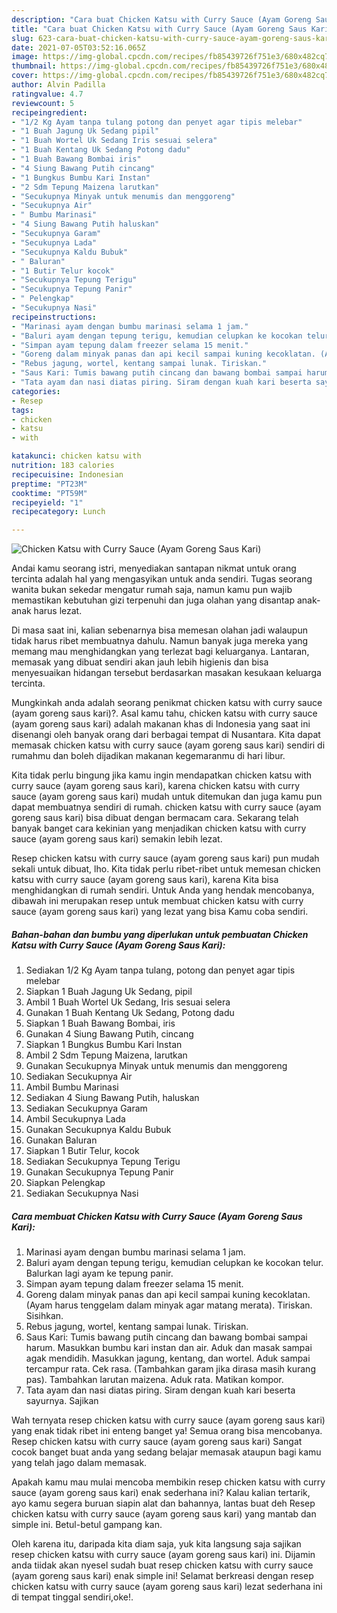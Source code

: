 ```yaml
---
description: "Cara buat Chicken Katsu with Curry Sauce (Ayam Goreng Saus Kari) Sederhana dan Mudah Dibuat"
title: "Cara buat Chicken Katsu with Curry Sauce (Ayam Goreng Saus Kari) Sederhana dan Mudah Dibuat"
slug: 623-cara-buat-chicken-katsu-with-curry-sauce-ayam-goreng-saus-kari-sederhana-dan-mudah-dibuat
date: 2021-07-05T03:52:16.065Z
image: https://img-global.cpcdn.com/recipes/fb85439726f751e3/680x482cq70/chicken-katsu-with-curry-sauce-ayam-goreng-saus-kari-foto-resep-utama.jpg
thumbnail: https://img-global.cpcdn.com/recipes/fb85439726f751e3/680x482cq70/chicken-katsu-with-curry-sauce-ayam-goreng-saus-kari-foto-resep-utama.jpg
cover: https://img-global.cpcdn.com/recipes/fb85439726f751e3/680x482cq70/chicken-katsu-with-curry-sauce-ayam-goreng-saus-kari-foto-resep-utama.jpg
author: Alvin Padilla
ratingvalue: 4.7
reviewcount: 5
recipeingredient:
- "1/2 Kg Ayam tanpa tulang potong dan penyet agar tipis melebar"
- "1 Buah Jagung Uk Sedang pipil"
- "1 Buah Wortel Uk Sedang Iris sesuai selera"
- "1 Buah Kentang Uk Sedang Potong dadu"
- "1 Buah Bawang Bombai iris"
- "4 Siung Bawang Putih cincang"
- "1 Bungkus Bumbu Kari Instan"
- "2 Sdm Tepung Maizena larutkan"
- "Secukupnya Minyak untuk menumis dan menggoreng"
- "Secukupnya Air"
- " Bumbu Marinasi"
- "4 Siung Bawang Putih haluskan"
- "Secukupnya Garam"
- "Secukupnya Lada"
- "Secukupnya Kaldu Bubuk"
- " Baluran"
- "1 Butir Telur kocok"
- "Secukupnya Tepung Terigu"
- "Secukupnya Tepung Panir"
- " Pelengkap"
- "Secukupnya Nasi"
recipeinstructions:
- "Marinasi ayam dengan bumbu marinasi selama 1 jam."
- "Baluri ayam dengan tepung terigu, kemudian celupkan ke kocokan telur. Balurkan lagi ayam ke tepung panir."
- "Simpan ayam tepung dalam freezer selama 15 menit."
- "Goreng dalam minyak panas dan api kecil sampai kuning kecoklatan. (Ayam harus tenggelam dalam minyak agar matang merata). Tiriskan. Sisihkan."
- "Rebus jagung, wortel, kentang sampai lunak. Tiriskan."
- "Saus Kari: Tumis bawang putih cincang dan bawang bombai sampai harum. Masukkan bumbu kari instan dan air. Aduk dan masak sampai agak mendidih. Masukkan jagung, kentang, dan wortel. Aduk sampai tercampur rata. Cek rasa. (Tambahkan garam jika dirasa masih kurang pas). Tambahkan larutan maizena. Aduk rata. Matikan kompor."
- "Tata ayam dan nasi diatas piring. Siram dengan kuah kari beserta sayurnya. Sajikan"
categories:
- Resep
tags:
- chicken
- katsu
- with

katakunci: chicken katsu with 
nutrition: 183 calories
recipecuisine: Indonesian
preptime: "PT23M"
cooktime: "PT59M"
recipeyield: "1"
recipecategory: Lunch

---
```



![Chicken Katsu with Curry Sauce (Ayam Goreng Saus Kari)](https://img-global.cpcdn.com/recipes/fb85439726f751e3/680x482cq70/chicken-katsu-with-curry-sauce-ayam-goreng-saus-kari-foto-resep-utama.jpg)

Andai kamu seorang istri, menyediakan santapan nikmat untuk orang tercinta adalah hal yang mengasyikan untuk anda sendiri. Tugas seorang  wanita bukan sekedar mengatur rumah saja, namun kamu pun wajib memastikan kebutuhan gizi terpenuhi dan juga olahan yang disantap anak-anak harus lezat.

Di masa  saat ini, kalian sebenarnya bisa memesan olahan jadi walaupun tidak harus ribet membuatnya dahulu. Namun banyak juga mereka yang memang mau menghidangkan yang terlezat bagi keluarganya. Lantaran, memasak yang dibuat sendiri akan jauh lebih higienis dan bisa menyesuaikan hidangan tersebut berdasarkan masakan kesukaan keluarga tercinta. 



Mungkinkah anda adalah seorang penikmat chicken katsu with curry sauce (ayam goreng saus kari)?. Asal kamu tahu, chicken katsu with curry sauce (ayam goreng saus kari) adalah makanan khas di Indonesia yang saat ini disenangi oleh banyak orang dari berbagai tempat di Nusantara. Kita dapat memasak chicken katsu with curry sauce (ayam goreng saus kari) sendiri di rumahmu dan boleh dijadikan makanan kegemaranmu di hari libur.

Kita tidak perlu bingung jika kamu ingin mendapatkan chicken katsu with curry sauce (ayam goreng saus kari), karena chicken katsu with curry sauce (ayam goreng saus kari) mudah untuk ditemukan dan juga kamu pun dapat membuatnya sendiri di rumah. chicken katsu with curry sauce (ayam goreng saus kari) bisa dibuat dengan bermacam cara. Sekarang telah banyak banget cara kekinian yang menjadikan chicken katsu with curry sauce (ayam goreng saus kari) semakin lebih lezat.

Resep chicken katsu with curry sauce (ayam goreng saus kari) pun mudah sekali untuk dibuat, lho. Kita tidak perlu ribet-ribet untuk memesan chicken katsu with curry sauce (ayam goreng saus kari), karena Kita bisa menghidangkan di rumah sendiri. Untuk Anda yang hendak mencobanya, dibawah ini merupakan resep untuk membuat chicken katsu with curry sauce (ayam goreng saus kari) yang lezat yang bisa Kamu coba sendiri.

<!--inarticleads1-->

##### Bahan-bahan dan bumbu yang diperlukan untuk pembuatan Chicken Katsu with Curry Sauce (Ayam Goreng Saus Kari):

1. Sediakan 1/2 Kg Ayam tanpa tulang, potong dan penyet agar tipis melebar
1. Siapkan 1 Buah Jagung Uk Sedang, pipil
1. Ambil 1 Buah Wortel Uk Sedang, Iris sesuai selera
1. Gunakan 1 Buah Kentang Uk Sedang, Potong dadu
1. Siapkan 1 Buah Bawang Bombai, iris
1. Gunakan 4 Siung Bawang Putih, cincang
1. Siapkan 1 Bungkus Bumbu Kari Instan
1. Ambil 2 Sdm Tepung Maizena, larutkan
1. Gunakan Secukupnya Minyak untuk menumis dan menggoreng
1. Sediakan Secukupnya Air
1. Ambil  Bumbu Marinasi
1. Sediakan 4 Siung Bawang Putih, haluskan
1. Sediakan Secukupnya Garam
1. Ambil Secukupnya Lada
1. Gunakan Secukupnya Kaldu Bubuk
1. Gunakan  Baluran
1. Siapkan 1 Butir Telur, kocok
1. Sediakan Secukupnya Tepung Terigu
1. Gunakan Secukupnya Tepung Panir
1. Siapkan  Pelengkap
1. Sediakan Secukupnya Nasi




<!--inarticleads2-->

##### Cara membuat Chicken Katsu with Curry Sauce (Ayam Goreng Saus Kari):

1. Marinasi ayam dengan bumbu marinasi selama 1 jam.
1. Baluri ayam dengan tepung terigu, kemudian celupkan ke kocokan telur. Balurkan lagi ayam ke tepung panir.
1. Simpan ayam tepung dalam freezer selama 15 menit.
1. Goreng dalam minyak panas dan api kecil sampai kuning kecoklatan. (Ayam harus tenggelam dalam minyak agar matang merata). Tiriskan. Sisihkan.
1. Rebus jagung, wortel, kentang sampai lunak. Tiriskan.
1. Saus Kari: Tumis bawang putih cincang dan bawang bombai sampai harum. Masukkan bumbu kari instan dan air. Aduk dan masak sampai agak mendidih. Masukkan jagung, kentang, dan wortel. Aduk sampai tercampur rata. Cek rasa. (Tambahkan garam jika dirasa masih kurang pas). Tambahkan larutan maizena. Aduk rata. Matikan kompor.
1. Tata ayam dan nasi diatas piring. Siram dengan kuah kari beserta sayurnya. Sajikan




Wah ternyata resep chicken katsu with curry sauce (ayam goreng saus kari) yang enak tidak ribet ini enteng banget ya! Semua orang bisa mencobanya. Resep chicken katsu with curry sauce (ayam goreng saus kari) Sangat cocok banget buat anda yang sedang belajar memasak ataupun bagi kamu yang telah jago dalam memasak.

Apakah kamu mau mulai mencoba membikin resep chicken katsu with curry sauce (ayam goreng saus kari) enak sederhana ini? Kalau kalian tertarik, ayo kamu segera buruan siapin alat dan bahannya, lantas buat deh Resep chicken katsu with curry sauce (ayam goreng saus kari) yang mantab dan simple ini. Betul-betul gampang kan. 

Oleh karena itu, daripada kita diam saja, yuk kita langsung saja sajikan resep chicken katsu with curry sauce (ayam goreng saus kari) ini. Dijamin anda tiidak akan nyesel sudah buat resep chicken katsu with curry sauce (ayam goreng saus kari) enak simple ini! Selamat berkreasi dengan resep chicken katsu with curry sauce (ayam goreng saus kari) lezat sederhana ini di tempat tinggal sendiri,oke!.

